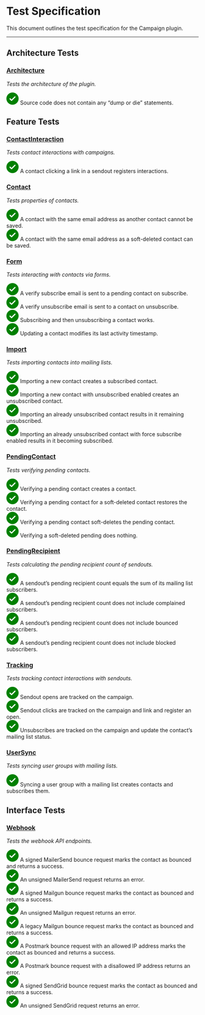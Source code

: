 # Test Specification

This document outlines the test specification for the Campaign plugin.

---

## Architecture Tests

### [Architecture](pest/Architecture/ArchitectureTest.php)

_Tests the architecture of the plugin._

![Pass](https://raw.githubusercontent.com/putyourlightson/craft-generate-test-spec/main/icons/pass.svg) Source code does not contain any “dump or die” statements.  

## Feature Tests

### [ContactInteraction](pest/Feature/ContactInteractionTest.php)

_Tests contact interactions with campaigns._

![Pass](https://raw.githubusercontent.com/putyourlightson/craft-generate-test-spec/main/icons/pass.svg) A contact clicking a link in a sendout registers interactions.  

### [Contact](pest/Feature/ContactTest.php)

_Tests properties of contacts._

![Pass](https://raw.githubusercontent.com/putyourlightson/craft-generate-test-spec/main/icons/pass.svg) A contact with the same email address as another contact cannot be saved.  
![Pass](https://raw.githubusercontent.com/putyourlightson/craft-generate-test-spec/main/icons/pass.svg) A contact with the same email address as a soft-deleted contact can be saved.  

### [Form](pest/Feature/FormTest.php)

_Tests interacting with contacts via forms._

![Pass](https://raw.githubusercontent.com/putyourlightson/craft-generate-test-spec/main/icons/pass.svg) A verify subscribe email is sent to a pending contact on subscribe.  
![Pass](https://raw.githubusercontent.com/putyourlightson/craft-generate-test-spec/main/icons/pass.svg) A verify unsubscribe email is sent to a contact on unsubscribe.  
![Pass](https://raw.githubusercontent.com/putyourlightson/craft-generate-test-spec/main/icons/pass.svg) Subscribing and then unsubscribing a contact works.  
![Pass](https://raw.githubusercontent.com/putyourlightson/craft-generate-test-spec/main/icons/pass.svg) Updating a contact modifies its last activity timestamp.  

### [Import](pest/Feature/ImportTest.php)

_Tests importing contacts into mailing lists._

![Pass](https://raw.githubusercontent.com/putyourlightson/craft-generate-test-spec/main/icons/pass.svg) Importing a new contact creates a subscribed contact.  
![Pass](https://raw.githubusercontent.com/putyourlightson/craft-generate-test-spec/main/icons/pass.svg) Importing a new contact with unsubscribed enabled creates an unsubscribed contact.  
![Pass](https://raw.githubusercontent.com/putyourlightson/craft-generate-test-spec/main/icons/pass.svg) Importing an already unsubscribed contact results in it remaining unsubscribed.  
![Pass](https://raw.githubusercontent.com/putyourlightson/craft-generate-test-spec/main/icons/pass.svg) Importing an already unsubscribed contact with force subscribe enabled results in it becoming subscribed.  

### [PendingContact](pest/Feature/PendingContactTest.php)

_Tests verifying pending contacts._

![Pass](https://raw.githubusercontent.com/putyourlightson/craft-generate-test-spec/main/icons/pass.svg) Verifying a pending contact creates a contact.  
![Pass](https://raw.githubusercontent.com/putyourlightson/craft-generate-test-spec/main/icons/pass.svg) Verifying a pending contact for a soft-deleted contact restores the contact.  
![Pass](https://raw.githubusercontent.com/putyourlightson/craft-generate-test-spec/main/icons/pass.svg) Verifying a pending contact soft-deletes the pending contact.  
![Pass](https://raw.githubusercontent.com/putyourlightson/craft-generate-test-spec/main/icons/pass.svg) Verifying a soft-deleted pending does nothing.  

### [PendingRecipient](pest/Feature/PendingRecipientTest.php)

_Tests calculating the pending recipient count of sendouts._

![Pass](https://raw.githubusercontent.com/putyourlightson/craft-generate-test-spec/main/icons/pass.svg) A sendout’s pending recipient count equals the sum of its mailing list subscribers.  
![Pass](https://raw.githubusercontent.com/putyourlightson/craft-generate-test-spec/main/icons/pass.svg) A sendout’s pending recipient count does not include complained subscribers.  
![Pass](https://raw.githubusercontent.com/putyourlightson/craft-generate-test-spec/main/icons/pass.svg) A sendout’s pending recipient count does not include bounced subscribers.  
![Pass](https://raw.githubusercontent.com/putyourlightson/craft-generate-test-spec/main/icons/pass.svg) A sendout’s pending recipient count does not include blocked subscribers.  

### [Tracking](pest/Feature/TrackingTest.php)

_Tests tracking contact interactions with sendouts._

![Pass](https://raw.githubusercontent.com/putyourlightson/craft-generate-test-spec/main/icons/pass.svg) Sendout opens are tracked on the campaign.  
![Pass](https://raw.githubusercontent.com/putyourlightson/craft-generate-test-spec/main/icons/pass.svg) Sendout clicks are tracked on the campaign and link and register an open.  
![Pass](https://raw.githubusercontent.com/putyourlightson/craft-generate-test-spec/main/icons/pass.svg) Unsubscribes are tracked on the campaign and update the contact’s mailing list status.  

### [UserSync](pest/Feature/UserSyncTest.php)

_Tests syncing user groups with mailing lists._

![Pass](https://raw.githubusercontent.com/putyourlightson/craft-generate-test-spec/main/icons/pass.svg) Syncing a user group with a mailing list creates contacts and subscribes them.  

## Interface Tests

### [Webhook](pest/Interface/WebhookTest.php)

_Tests the webhook API endpoints._

![Pass](https://raw.githubusercontent.com/putyourlightson/craft-generate-test-spec/main/icons/pass.svg) A signed MailerSend bounce request marks the contact as bounced and returns a success.  
![Pass](https://raw.githubusercontent.com/putyourlightson/craft-generate-test-spec/main/icons/pass.svg) An unsigned MailerSend request returns an error.  
![Pass](https://raw.githubusercontent.com/putyourlightson/craft-generate-test-spec/main/icons/pass.svg) A signed Mailgun bounce request marks the contact as bounced and returns a success.  
![Pass](https://raw.githubusercontent.com/putyourlightson/craft-generate-test-spec/main/icons/pass.svg) An unsigned Mailgun request returns an error.  
![Pass](https://raw.githubusercontent.com/putyourlightson/craft-generate-test-spec/main/icons/pass.svg) A legacy Mailgun bounce request marks the contact as bounced and returns a success.  
![Pass](https://raw.githubusercontent.com/putyourlightson/craft-generate-test-spec/main/icons/pass.svg) A Postmark bounce request with an allowed IP address marks the contact as bounced and returns a success.  
![Pass](https://raw.githubusercontent.com/putyourlightson/craft-generate-test-spec/main/icons/pass.svg) A Postmark bounce request with a disallowed IP address returns an error.  
![Pass](https://raw.githubusercontent.com/putyourlightson/craft-generate-test-spec/main/icons/pass.svg) A signed SendGrid bounce request marks the contact as bounced and returns a success.  
![Pass](https://raw.githubusercontent.com/putyourlightson/craft-generate-test-spec/main/icons/pass.svg) An unsigned SendGrid request returns an error.  
